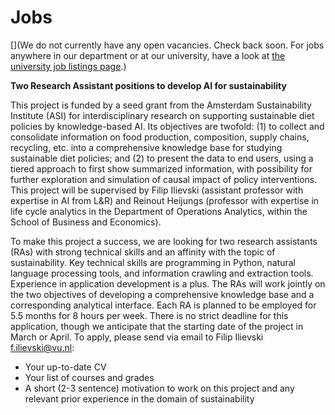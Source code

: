 # Jobs

[](We do not currently have any open vacancies. Check back soon. For jobs anywhere in our department or at our university, have a look at [the university job listings page](https://workingat.vu.nl/home).)

**Two Research Assistant positions to develop AI for sustainability**

This project is funded by a seed grant from the Amsterdam Sustainability Institute (ASI) for interdisciplinary research on supporting sustainable diet policies by knowledge-based AI. Its objectives are twofold: (1) to collect and consolidate information on food production, composition, supply chains, recycling, etc. into a comprehensive knowledge base for studying sustainable diet policies; and (2) to present the data to end users, using a tiered approach to first show summarized information, with possibility for further exploration and simulation of causal impact of policy interventions. This project will be supervised by Filip Ilievski (assistant professor with expertise in AI from L\&R) and Reinout Heijungs (professor with expertise in life cycle analytics in the Department of Operations Analytics, within the School of Business and Economics).

To make this project a success, we are looking for two research assistants (RAs) with strong technical skills and an affinity with the topic of sustainability. Key technical skills are programming in Python, natural language processing tools, and information crawling and extraction tools. Experience in application development is a plus. The RAs will work jointly on the two objectives of developing a comprehensive knowledge base and a corresponding analytical interface. Each RA is planned to be employed for 5.5 months for 8 hours per week. There is no strict deadline for this application, though we anticipate that the starting date of the project in March or April. To apply, please send via email to Filip Ilievski <f.ilievski@vu.nl>:
* Your up-to-date CV
* Your list of courses and grades
* A short (2-3 sentence) motivation to work on this project and any relevant prior experience in the domain of sustainability 
